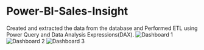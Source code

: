 # Power-BI-Sales-Insight
Created and extracted the data from the database and Performed ETL using Power Query and Data Analysis Expressions(DAX).
![Dashboard 1](https://user-images.githubusercontent.com/119726457/211077440-f0e70da9-c47b-4bab-8b1c-dde9fb6eaad6.jpg)
![Dashboard 2](https://user-images.githubusercontent.com/119726457/211077475-47a78bc7-473a-41a7-89b8-93e0dc7c2837.jpg)
![Dashboard 3](https://user-images.githubusercontent.com/119726457/211077495-754d348e-d4be-48eb-9016-fe3d29dbb51b.jpg)
